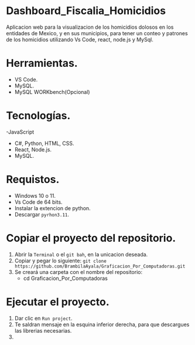 ﻿# Dashboard_Fiscalia_Homicidios
Aplicacion web para la visualizacion de los homicidios dolosos en los entidades de Mexico, y en sus municipios, para tener un conteo y patrones de los homicidios utilizando Vs Code, react, node.js y MySql.

# Herramientas.
- VS Code.
- MySQL.
- MySQL WORKbench(Opcional)
  
# Tecnologías.
-JavaScript
- C#, Python, HTML, CSS.
- React, Node.js.
- MySQL.

# Requistos.
- Windows 10 o 11.
- Vs Code de 64 bits.
- Instalar la extencion de python.
- Descargar `pyrhon3.11`.

# Copiar el proyecto del repositorio.
1. Abrir la `Terminal` o el `git bah`, en la unicacion deseada.
2. Copiar y pegar lo siguiente: `git clone https://github.com/BrambilaAyala/Graficacion_Por_Computadoras.git`
3. Se creará una carpeta con el nombre del repositorio:
   - cd Graficacion_Por_Computadoras
# Ejecutar el proyecto.
1. Dar clic en `Run project`.
2. Te saldran mensaje en la esquina inferior derecha, para que descargues las librerias necesarias.
3. 
